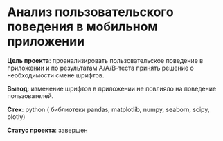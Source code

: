 # Анализ пользовательского поведения в мобильном приложении

**Цель проекта**: проанализировать пользовательское поведение в приложении и по результатам А/А/В-теста принять решение о необходимости смене шрифтов.

**Вывод**:  изменение шрифтов в приложении не повлияло на поведение пользователей.

**Стек**: python ( библиотеки pandas, matplotlib, numpy, seaborn, scipy, plotly)

**Статус проекта**: завершен
